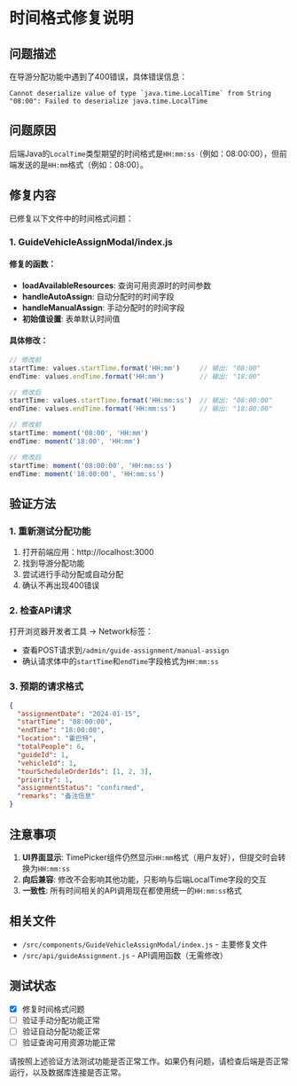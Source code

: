 # 时间格式修复说明

## 问题描述

在导游分配功能中遇到了400错误，具体错误信息：
```
Cannot deserialize value of type `java.time.LocalTime` from String "08:00": Failed to deserialize java.time.LocalTime
```

## 问题原因

后端Java的`LocalTime`类型期望的时间格式是`HH:mm:ss`（例如：08:00:00），但前端发送的是`HH:mm`格式（例如：08:00）。

## 修复内容

已修复以下文件中的时间格式问题：

### 1. GuideVehicleAssignModal/index.js

#### 修复的函数：
- **loadAvailableResources**: 查询可用资源时的时间参数
- **handleAutoAssign**: 自动分配时的时间字段
- **handleManualAssign**: 手动分配时的时间字段
- **初始值设置**: 表单默认时间值

#### 具体修改：
```javascript
// 修改前
startTime: values.startTime.format('HH:mm')     // 输出: "08:00"
endTime: values.endTime.format('HH:mm')         // 输出: "18:00"

// 修改后  
startTime: values.startTime.format('HH:mm:ss')  // 输出: "08:00:00"
endTime: values.endTime.format('HH:mm:ss')      // 输出: "18:00:00"
```

```javascript
// 修改前
startTime: moment('08:00', 'HH:mm')
endTime: moment('18:00', 'HH:mm')

// 修改后
startTime: moment('08:00:00', 'HH:mm:ss')
endTime: moment('18:00:00', 'HH:mm:ss')
```

## 验证方法

### 1. 重新测试分配功能
1. 打开前端应用：http://localhost:3000
2. 找到导游分配功能
3. 尝试进行手动分配或自动分配
4. 确认不再出现400错误

### 2. 检查API请求
打开浏览器开发者工具 → Network标签：
- 查看POST请求到`/admin/guide-assignment/manual-assign`
- 确认请求体中的`startTime`和`endTime`字段格式为`HH:mm:ss`

### 3. 预期的请求格式
```json
{
  "assignmentDate": "2024-01-15",
  "startTime": "08:00:00",
  "endTime": "18:00:00",
  "location": "霍巴特",
  "totalPeople": 6,
  "guideId": 1,
  "vehicleId": 1,
  "tourScheduleOrderIds": [1, 2, 3],
  "priority": 1,
  "assignmentStatus": "confirmed",
  "remarks": "备注信息"
}
```

## 注意事项

1. **UI界面显示**: TimePicker组件仍然显示`HH:mm`格式（用户友好），但提交时会转换为`HH:mm:ss`
2. **向后兼容**: 修改不会影响其他功能，只影响与后端LocalTime字段的交互
3. **一致性**: 所有时间相关的API调用现在都使用统一的`HH:mm:ss`格式

## 相关文件

- `/src/components/GuideVehicleAssignModal/index.js` - 主要修复文件
- `/src/api/guideAssignment.js` - API调用函数（无需修改）

## 测试状态

- [x] 修复时间格式问题
- [ ] 验证手动分配功能正常
- [ ] 验证自动分配功能正常
- [ ] 验证查询可用资源功能正常

请按照上述验证方法测试功能是否正常工作。如果仍有问题，请检查后端是否正常运行，以及数据库连接是否正常。 